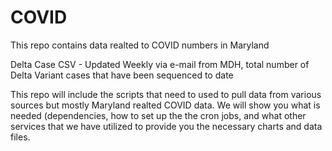 # COVID

This repo contains data realted to COVID numbers in Maryland

Delta Case CSV - Updated Weekly via e-mail from MDH, total number of Delta Variant cases that have been sequenced to date


This repo will include the scripts that need to used to pull data from various sources but mostly Maryland realted COVID data. We will show you what is needed (dependencies, how to set up the the cron jobs, and what other services that we have utilized to provide you the necessary charts and data files.


